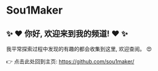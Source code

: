 # Sou1Maker

## :sparkles: :heart: 你好, 欢迎来到我的频道! :heart: :sparkles:

我平常探索过程中发现的有趣的都会收集到这里, 欢迎查阅。 :heart_eyes:

:point_right: 点击此处回到主页: https://github.com/sou1maker/
